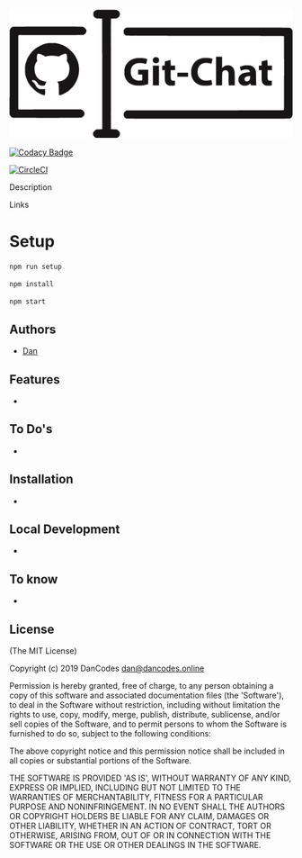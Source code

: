 [![image](./src/public/assets/images/logo.png)](https://dancodes.online)

[![Codacy Badge](https://api.codacy.com/project/badge/Grade/15025ce27628484fbe0ced9c837811ca)](https://www.codacy.com?utm_source=github.com&amp;utm_medium=referral&amp;utm_content=MayorChano/NodeJS&amp;utm_campaign=Badge_Grade)

[![CircleCI](https://circleci.com/gh/dan-divy/git-chat.svg?style=svg)](https://circleci.com/gh/dan-divy/git-chat)

Description

Links

# Setup

```npm run setup```

```npm install```

```npm start```

## Authors
- [Dan](https://github.com/MayorChano)

## Features

* 

## To Do's

* 

## Installation

* 

## Local Development

* 

## To know

* 

## License

(The MIT License)

Copyright (c) 2019 DanCodes <dan@dancodes.online>

Permission is hereby granted, free of charge, to any person obtaining
a copy of this software and associated documentation files (the
'Software'), to deal in the Software without restriction, including
without limitation the rights to use, copy, modify, merge, publish,
distribute, sublicense, and/or sell copies of the Software, and to
permit persons to whom the Software is furnished to do so, subject to
the following conditions:

The above copyright notice and this permission notice shall be
included in all copies or substantial portions of the Software.

THE SOFTWARE IS PROVIDED 'AS IS', WITHOUT WARRANTY OF ANY KIND,
EXPRESS OR IMPLIED, INCLUDING BUT NOT LIMITED TO THE WARRANTIES OF
MERCHANTABILITY, FITNESS FOR A PARTICULAR PURPOSE AND NONINFRINGEMENT.
IN NO EVENT SHALL THE AUTHORS OR COPYRIGHT HOLDERS BE LIABLE FOR ANY
CLAIM, DAMAGES OR OTHER LIABILITY, WHETHER IN AN ACTION OF CONTRACT,
TORT OR OTHERWISE, ARISING FROM, OUT OF OR IN CONNECTION WITH THE
SOFTWARE OR THE USE OR OTHER DEALINGS IN THE SOFTWARE.
